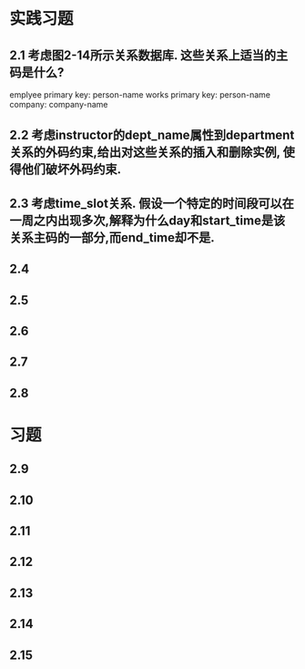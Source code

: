 
# 实践习题

## 2.1 考虑图2-14所示关系数据库. 这些关系上适当的主码是什么?

emplyee primary key: person-name
works primary key: person-name
company: company-name


## 2.2 考虑instructor的dept_name属性到department关系的外码约束,给出对这些关系的插入和删除实例, 使得他们破坏外码约束.

## 2.3 考虑time_slot关系. 假设一个特定的时间段可以在一周之内出现多次,解释为什么day和start_time是该关系主码的一部分,而end_time却不是.

## 2.4 
## 2.5
## 2.6
## 2.7
## 2.8

# 习题

## 2.9 
## 2.10
## 2.11
## 2.12
## 2.13
## 2.14
## 2.15

